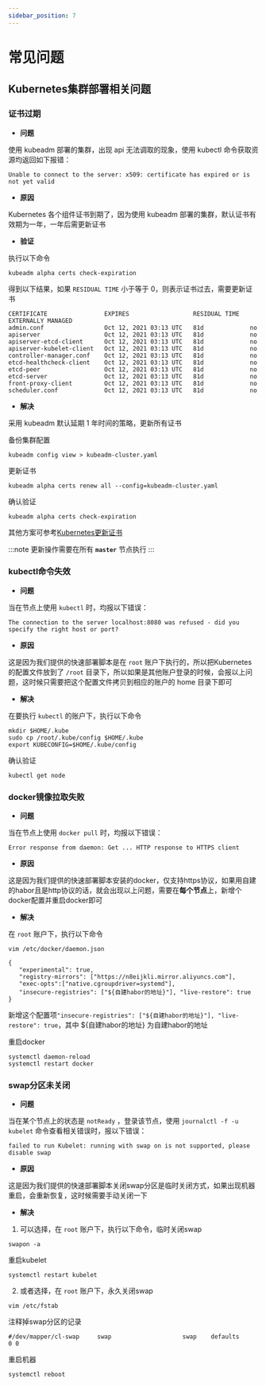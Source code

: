 ```yaml
---
sidebar_position: 7
---
```


# 常见问题

## Kubernetes集群部署相关问题

### 证书过期

- **问题** 

使用 kubeadm 部署的集群，出现 api 无法调取的现象，使用 kubectl 命令获取资源均返回如下报错：

```shell
Unable to connect to the server: x509: certificate has expired or is not yet valid
```

- **原因** 

Kubernetes 各个组件证书到期了，因为使用 kubeadm 部署的集群，默认证书有效期为一年，一年后需更新证书

- **验证** 

执行以下命令
```shell
kubeadm alpha certs check-expiration
```

得到以下结果，如果 `RESIDUAL TIME` 小于等于 0，则表示证书过去，需要更新证书

```shell
CERTIFICATE                EXPIRES                  RESIDUAL TIME   EXTERNALLY MANAGED
admin.conf                 Oct 12, 2021 03:13 UTC   81d             no
apiserver                  Oct 12, 2021 03:13 UTC   81d             no
apiserver-etcd-client      Oct 12, 2021 03:13 UTC   81d             no
apiserver-kubelet-client   Oct 12, 2021 03:13 UTC   81d             no
controller-manager.conf    Oct 12, 2021 03:13 UTC   81d             no
etcd-healthcheck-client    Oct 12, 2021 03:13 UTC   81d             no
etcd-peer                  Oct 12, 2021 03:13 UTC   81d             no
etcd-server                Oct 12, 2021 03:13 UTC   81d             no
front-proxy-client         Oct 12, 2021 03:13 UTC   81d             no
scheduler.conf             Oct 12, 2021 03:13 UTC   81d             no
```

- **解决** 

采用 kubeadm 默认延期 1 年时间的策略，更新所有证书

备份集群配置

```shell
kubeadm config view > kubeadm-cluster.yaml
```

更新证书

```shell
kubeadm alpha certs renew all --config=kubeadm-cluster.yaml
```

确认验证

```shell
kubeadm alpha certs check-expiration
```

其他方案可参考[Kubernetes更新证书](https://www.cnblogs.com/itzgr/p/13370185.html)

:::note
更新操作需要在所有 **`master`** 节点执行
:::

### kubectl命令失效

- **问题**

当在节点上使用 `kubectl` 时，均报以下错误：

```shell
The connection to the server localhost:8080 was refused - did you specify the right host or port?
```

- **原因**

这是因为我们提供的快速部署脚本是在 `root` 账户下执行的，所以把Kubernetes的配置文件放到了 `/root` 目录下，所以如果是其他账户登录的时候，会报以上问题，这时候只需要把这个配置文件拷贝到相应的账户的 home 目录下即可

- **解决**

在要执行 `kubectl` 的账户下，执行以下命令

```shell
mkdir $HOME/.kube
sudo cp /root/.kube/config $HOME/.kube
export KUBECONFIG=$HOME/.kube/config
```

确认验证

```shell
kubectl get node
```

### docker镜像拉取失败

- **问题**

当在节点上使用 `docker pull` 时，均报以下错误：

```shell
Error response from daemon: Get ... HTTP response to HTTPS client
```

- **原因**

这是因为我们提供的快速部署脚本安装的docker，仅支持https协议，如果用自建的habor且是http协议的话，就会出现以上问题，需要在**每个节点**上，新增个docker配置并重启docker即可

- **解决**

在 `root` 账户下，执行以下命令

```shell
vim /etc/docker/daemon.json
```

```shell
{
   "experimental": true,
   "registry-mirrors": ["https://n8eijkli.mirror.aliyuncs.com"],
   "exec-opts":["native.cgroupdriver=systemd"],
   "insecure-registries": ["${自建habor的地址}"], "live-restore": true
}
```

 新增这个配置项`"insecure-registries": ["${自建habor的地址}"], "live-restore": true`，其中 ${自建habor的地址} 为自建habor的地址

重启docker

```shell
systemctl daemon-reload
systemctl restart docker
```


### swap分区未关闭

- **问题**

当在某个节点上的状态是 `notReady` ，登录该节点，使用 `journalctl -f -u kubelet` 命令查看相关错误时，报以下错误：

```shell
failed to run Kubelet: running with swap on is not supported, please disable swap
```

- **原因**

这是因为我们提供的快速部署脚本关闭swap分区是临时关闭方式，如果出现机器重启，会重新恢复，这时候需要手动关闭一下

- **解决**

1. 可以选择，在 `root` 账户下，执行以下命令，临时关闭swap

```shell
swapon -a
```

重启kubelet

```shell
systemctl restart kubelet
```

2. 或者选择，在 `root` 账户下，永久关闭swap

```shell
vim /etc/fstab
```

注释掉swap分区的记录

```shell
#/dev/mapper/cl-swap     swap                    swap    defaults        0 0
```

重启机器

```shell
systemctl reboot
```